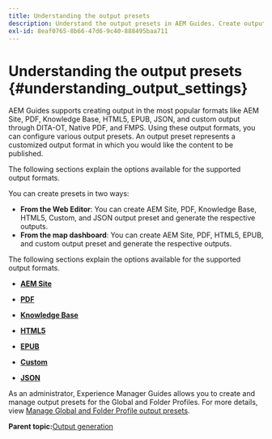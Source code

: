 ```yaml
---
title: Understanding the output presets
description: Understand the output presets in AEM Guides. Create output presets from the web editor and the map dashboard for AEM site, PDF, HTML5, EPUB, custom, and JSON formats.
exl-id: 8eaf0765-8b66-47d6-9c40-888495baa711
---
```

# Understanding the output presets {#understanding_output_settings}

AEM Guides supports creating output in the most popular formats like AEM Site, PDF, Knowledge Base, HTML5, EPUB, JSON, and custom output through DITA-OT, Native PDF, and FMPS. Using these output formats, you can configure various output presets. An output preset represents a customized output format in which you would like the content to be published.

The following sections explain the options available for the supported output formats.

You can create presets in two ways:

-   **From the Web Editor**: You can create AEM Site, PDF, Knowledge Base, HTML5, Custom, and JSON output preset and generate the respective outputs.
-   **From the map dashboard**: You can create AEM Site, PDF, HTML5, EPUB, and custom output preset and generate the respective outputs.

The following sections explain the options available for the supported output formats.

-   **[AEM Site](generate-output-aem-site.md)**  

-   **[PDF](generate-output-pdf.md)**  

-  **[Knowledge Base](generate-output-knowledge-base.md)**

-   **[HTML5](generate-output-html5.md)**  

-   **[EPUB](generate-output-epub.md)**  

-   **[Custom](generate-output-custom.md)**  

-   **[JSON](generate-output-json.md)**  

As an administrator, Experience Manager Guides allows you to create and manage output presets for the Global and Folder Profiles. For more details, view [Manage Global and Folder Profile output presets](./web-editor-manage-output-presets.md).

**Parent topic:**[Output generation](generate-output.md)
